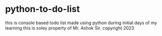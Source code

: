 # python-to-do-list
this is console based todo list made using python during initial days of my learning
this is soley property of Mr. Ashok Sir. copyright 2023

